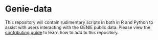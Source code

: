 # Genie-data

This repository will contain rudimentary scripts in both in R and Python to assist with users interacting with the GENIE public data.  Please view the [contributing guide](CONTRIBUTING.md) to learn how to add to this repository.
